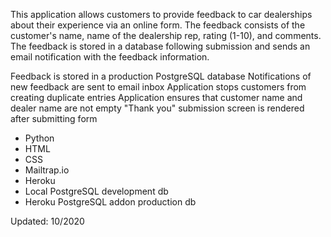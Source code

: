 This application allows customers to provide feedback to car dealerships about their experience via an online form. The feedback consists of the customer's name, name of the dealership rep, rating (1-10), and comments. The feedback is stored in a database following submission and sends an email notification with the feedback information.

Feedback is stored in a production PostgreSQL database
Notifications of new feedback are sent to email inbox
Application stops customers from creating duplicate entries
Application ensures that customer name and dealer name are not empty
"Thank you" submission screen is rendered after submitting form


- Python
- HTML
- CSS
- Mailtrap.io
- Heroku
- Local PostgreSQL development db
- Heroku PostgreSQL addon production db

Updated: 10/2020
